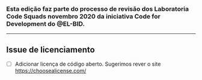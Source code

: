 ### Esta edição faz parte do processo de revisão dos Laboratoria Code Squads novembro 2020 da iniciativa Code for Development do @EL-BID.
____

## Issue de licenciamento

- [ ] Adicionar licença de código aberto. Sugerimos rever o site https://choosealicense.com/
